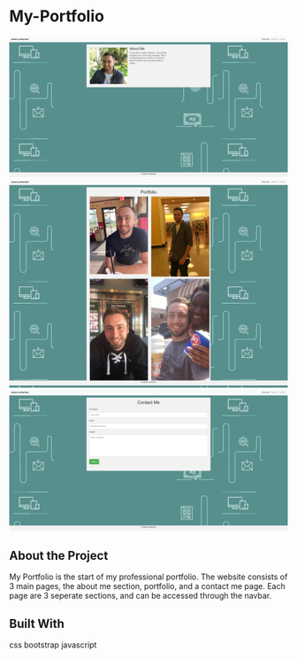 # My-Portfolio

![alt_text](./Assets/images/about-me.png)
![alt_text](./Assets/images/portfolio.png)
![alt_text](./Assets/images/contact.png)

## About the Project

My Portfolio is the start of my professional portfolio. The website consists of 3 main pages, the about me section, portfolio, and a contact me page. Each page are 3 seperate sections, and can be accessed through the navbar.

## Built With
css
bootstrap
javascript